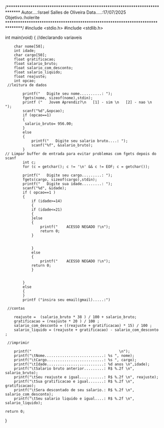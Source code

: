 /******************************************************************************
    Autor....:Israel Salles de Oliveira
    Data.....:17/07/2025
    Objetivo.:holerite
*******************************************************************************/
#include <stdio.h>
#include <stdlib.h>

int main(void) 
{ 
	 //declarando variaveis

    	char nome[50];   
    	int idade; 
    	char cargo[50];  
    	float gratificacao;    
    	float salario_bruto;    
    	float salario_com_desconto;  
    	float salario_liquido;  
    	float reajuste;
        int opcao;
	 //leitura de dados
   
        	printf("   Digite seu nome..........: ");
        	fgets(nome, sizeof(nome),stdin);
            printf ("   Jovem Aprendiz?\n   [1] - sim \n   [2] - nao \n   ");
            scanf("%d",&opcao);
            if (opcao==1)
            {
             salario_bruto= 956.00;
            }
            else
            {
                printf("   Digite seu salario bruto....: ");
                scanf("%f", &salario_bruto);
            }
    // Limpar buffer de entrada para evitar problemas com fgets depois do scanf
            int c;
            for (c = getchar(); c != '\n' && c != EOF; c = getchar());

        	printf("   Digite seu cargo.........: ");
        	fgets(cargo, sizeof(cargo),stdin);
        	printf("   Digite sua idade.........: ");
        	scanf("%d", &idade);
            if ( opcao==1 )
			{
                if (idade>=14)
                {
                if (idade<=21)
                {
                }else
                {
                    printf("	ACESSO NEGADO !\n"); 
                    return 0;
                }
                
                
                }
                else
                {
                    printf("	ACESSO NEGADO !\n"); 
				return 0;
                }
                
                
			}
			else
			{
			}
            printf ("insira seu email(gmail).....:")

	 //contas

        reajuste =  (salario_bruto * 38 ) / 100 + salario_bruto;      
        gratificacao = (reajuste * 20 ) / 100 ;       
        salario_com_desconto = ((reajuste + gratificacao) * 15) / 100 ;       
        salario_liquido = (reajuste + gratificacao) - salario_com_desconto ;
	
     //imprimir
 
        printf("                                        \n");
    	printf("\tNome...........................: %s ", nome);
    	printf("\tCargo..........................: %s ", cargo);
    	printf("\tIdade..........................: %d anos \n",idade);
    	printf("\tSalario bruto anterior.........: R$ %.2f \n", salario_bruto);
    	printf("\tSeu reajuste e igual...........: R$ %.2f \n", reajuste);
    	printf("\tSua gratificacao e igual.......: R$ %.2f \n", gratificacao);
    	printf("\tSera descontado de seu salario.: R$ %.2f \n", salario_com_desconto);
    	printf("\tSeu salario liquido e igual....: R$ %.2f \n", salario_liquido);
      
	return 0;

}
